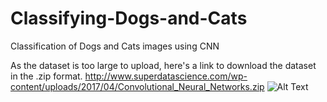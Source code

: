 # Classifying-Dogs-and-Cats
Classification of Dogs and Cats images using CNN

As the dataset is too large to upload, here's a link to download the dataset in the .zip format.
http://www.superdatascience.com/wp-content/uploads/2017/04/Convolutional_Neural_Networks.zip
![Alt Text](https://cdn-images-1.medium.com/max/500/1*oB3S5yHHhvougJkPXuc8og.gif)
